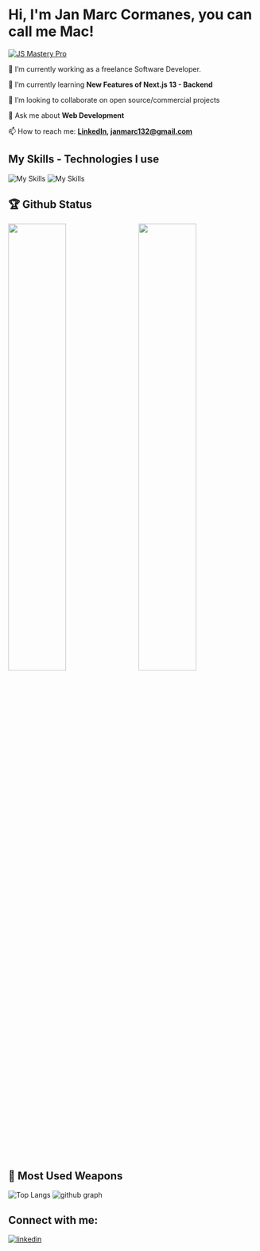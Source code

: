 
# Hi, I'm Jan Marc Cormanes, you can call me Mac!
[![JS Mastery Pro](https://lh3.googleusercontent.com/pw/ADCreHcvIxGU7iR63KHdzuMkw5m49HKf1h8pHvssexZAp11kAB5717N77nWpQl_FEQFOmGyUzfVRY131k9urucNoc4yBo9y5gmaWZMjDGUXrWgchYq3awXk=w2400)](https://www.jsmastery.pro)

🔭 I’m currently working as a freelance Software Developer.

🌱 I’m currently learning **New Features of Next.js 13 - Backend**

👯 I’m looking to collaborate on open source/commercial projects

💬 Ask me about **Web Development**

📫 How to reach me: **[LinkedIn](https://www.linkedin.com/in/janmarccormanes/), janmarc132@gmail.com**

## My Skills - Technologies I use
![My Skills](https://skillicons.dev/icons?i=js,ts,react,next,redux,nodejs,git,github,vercel)
![My Skills](https://skillicons.dev/icons?i=tailwind,mongodb,firebase,figma)

## 🏆 Github Status 
<img  src="https://github-stats-lemon.vercel.app/api?username=maccormanes&show_icons=true&hide_border=true&theme=tokyonight" width="48%" align="right" >
<img  src="https://github-readme-streak-stats.herokuapp.com/?user=maccormanes&theme=tokyonight" width="48%" >

## 🌟 Most Used Weapons 
![Top Langs](https://github-readme-stats.vercel.app/api/top-langs?username=maccormanes&show_icons=true&locale=en&layout=compact&theme=tokyonight)
![github graph](https://github-readme-activity-graph.vercel.app/graph?username=maccormanes&theme=react-dark)

## Connect with me:
[![linkedin](https://skillicons.dev/icons?i=linkedin)](https://www.linkedin.com/in/janmarccormanes/)
